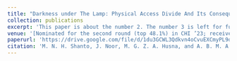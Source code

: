 ```yaml
---
title: "Darkness under The Lamp: Physical Access Divide And Its Consequences among The Little-Known Indigenous Communities in Bangladesh"
collection: publications
excerpt: 'This paper is about the number 2. The number 3 is left for future work.'
venue: '[Nominated for the second round (top 48.1%) in CHI ’23; received notification on November 8, 2022]'
paperurl: 'https://drive.google.com/file/d/1du3GCWL3Qdkvn4oCvuEXCmyPL9dvU5ev/view?usp=sharing'
citation: 'M. N. H. Shanto, J. Noor, M. G. Z. A. Husna, and A. B. M. A. A. Islam'
---
```

